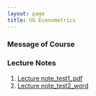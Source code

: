 ```yaml
---
layout: page
title: UG Econometrics
---
```


### Message of Course

### Lecture Notes
1. [Lecture note_test1_pdf](https://ruc-econ.github.io/Lecture_Notes/UG_econometrics/JMLRdropout.pdf)
2. [Lecture note_test2_word](https://ruc-econ.github.io/Lecture_Notes/UG_econometrics/LaTeX画神经网络图.docx)
